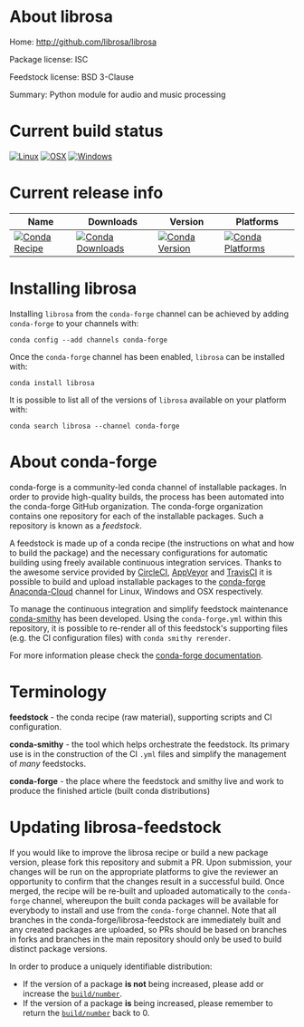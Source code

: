 About librosa
=============

Home: http://github.com/librosa/librosa

Package license: ISC

Feedstock license: BSD 3-Clause

Summary: Python module for audio and music processing



Current build status
====================

[![Linux](https://img.shields.io/circleci/project/github/conda-forge/librosa-feedstock/master.svg?label=Linux)](https://circleci.com/gh/conda-forge/librosa-feedstock)
[![OSX](https://img.shields.io/travis/conda-forge/librosa-feedstock/master.svg?label=macOS)](https://travis-ci.org/conda-forge/librosa-feedstock)
[![Windows](https://img.shields.io/appveyor/ci/conda-forge/librosa-feedstock/master.svg?label=Windows)](https://ci.appveyor.com/project/conda-forge/librosa-feedstock/branch/master)

Current release info
====================

| Name | Downloads | Version | Platforms |
| --- | --- | --- | --- |
| [![Conda Recipe](https://img.shields.io/badge/recipe-librosa-green.svg)](https://anaconda.org/conda-forge/librosa) | [![Conda Downloads](https://img.shields.io/conda/dn/conda-forge/librosa.svg)](https://anaconda.org/conda-forge/librosa) | [![Conda Version](https://img.shields.io/conda/vn/conda-forge/librosa.svg)](https://anaconda.org/conda-forge/librosa) | [![Conda Platforms](https://img.shields.io/conda/pn/conda-forge/librosa.svg)](https://anaconda.org/conda-forge/librosa) |

Installing librosa
==================

Installing `librosa` from the `conda-forge` channel can be achieved by adding `conda-forge` to your channels with:

```
conda config --add channels conda-forge
```

Once the `conda-forge` channel has been enabled, `librosa` can be installed with:

```
conda install librosa
```

It is possible to list all of the versions of `librosa` available on your platform with:

```
conda search librosa --channel conda-forge
```


About conda-forge
=================

conda-forge is a community-led conda channel of installable packages.
In order to provide high-quality builds, the process has been automated into the
conda-forge GitHub organization. The conda-forge organization contains one repository
for each of the installable packages. Such a repository is known as a *feedstock*.

A feedstock is made up of a conda recipe (the instructions on what and how to build
the package) and the necessary configurations for automatic building using freely
available continuous integration services. Thanks to the awesome service provided by
[CircleCI](https://circleci.com/), [AppVeyor](http://www.appveyor.com/)
and [TravisCI](https://travis-ci.org/) it is possible to build and upload installable
packages to the [conda-forge](https://anaconda.org/conda-forge)
[Anaconda-Cloud](http://docs.anaconda.org/) channel for Linux, Windows and OSX respectively.

To manage the continuous integration and simplify feedstock maintenance
[conda-smithy](http://github.com/conda-forge/conda-smithy) has been developed.
Using the ``conda-forge.yml`` within this repository, it is possible to re-render all of
this feedstock's supporting files (e.g. the CI configuration files) with ``conda smithy rerender``.

For more information please check the [conda-forge documentation](https://conda-forge.org/docs/).

Terminology
===========

**feedstock** - the conda recipe (raw material), supporting scripts and CI configuration.

**conda-smithy** - the tool which helps orchestrate the feedstock.
                   Its primary use is in the construction of the CI ``.yml`` files
                   and simplify the management of *many* feedstocks.

**conda-forge** - the place where the feedstock and smithy live and work to
                  produce the finished article (built conda distributions)


Updating librosa-feedstock
==========================

If you would like to improve the librosa recipe or build a new
package version, please fork this repository and submit a PR. Upon submission,
your changes will be run on the appropriate platforms to give the reviewer an
opportunity to confirm that the changes result in a successful build. Once
merged, the recipe will be re-built and uploaded automatically to the
`conda-forge` channel, whereupon the built conda packages will be available for
everybody to install and use from the `conda-forge` channel.
Note that all branches in the conda-forge/librosa-feedstock are
immediately built and any created packages are uploaded, so PRs should be based
on branches in forks and branches in the main repository should only be used to
build distinct package versions.

In order to produce a uniquely identifiable distribution:
 * If the version of a package **is not** being increased, please add or increase
   the [``build/number``](http://conda.pydata.org/docs/building/meta-yaml.html#build-number-and-string).
 * If the version of a package **is** being increased, please remember to return
   the [``build/number``](http://conda.pydata.org/docs/building/meta-yaml.html#build-number-and-string)
   back to 0.